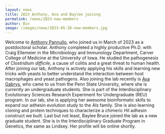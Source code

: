 ```yaml
---
layout: news
title: 2023 Anthony, Ava and Baylee joining
permalink: /news/2023-new-members
author: Bin
image: /images/news/2023-05-28-new-members.jpg
---
```


Welcome to [Anthony Pannullo](https://www.binhe-lab.org/members/anthony-pannullo/), who joined us in March of 2023 as a postdoctoral scholar. Anthony completed a highly productive Ph.D. with Craig Ellemeier in the Microbiology and Immunology Department, Carver College of Medicine at the University of Iowa. He studied the pathogenesis of _Clostridium difficile_, a cause of colitis and a great threat to human health. After joining our lab, Anthony is actively applying his skills and learning new tricks with yeasts to better understand the interaction between host macrophages and yeast pathogens. Also joining the lab recently is [Ava Gabrys](https://www.binhe-lab.org/members/ava-gabrys.md), who came to us from the Penn State University, where she is currently an undergraduate students. She is part of the Interdisciplinary Evolutionary Sciences Research Experiment for Undergraduate (REU) program. In our lab, she is applying her awesome bioinformatic skills to expand our adhesin evolution study to the Als family. She is also learning cloning and protein techniques to characterize a chimeric Hil adhesin construct we built. Last but not least, Baylee Bruce joined the lab as a new graduate student. She is in the Interdisciplinary Graduate Program in Genetics, the same as Lindsey. Her profile will be online shortly.
